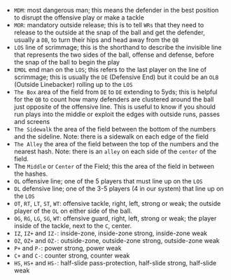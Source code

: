 - `MDM`: most dangerous man; this means the defender in the best position to disrupt the offensive play or make a tackle
- `MOR`: mandatory outside release; this is to tell `WRs` that they need to release to the outside at the snap of the ball and get the defender, usually a `DB`, to turn their hips and head away from the `QB`
- `LOS` line of scrimmage; this is the shorthand to describe the invisible line that represents the two sides of the ball, offense and defense, before the snap of the ball to begin the play
- `EMOL` end man on the `LOS`; this refers to the last player on the line of scrimmage; this is usually the `DE` (Defensive End) but it could be an `OLB` (Outside Linebacker) rolling up to the `LOS`
- `The Box` area of the field from `DE` to `DE` extending to 5yds; this is helpful for the `QB` to count how many defenders  are clustered around the ball just opposite of the offensive line. This is useful to know if you should run plays into the middle or exploit the edges with outside runs, passes and screens
- `The Sidewalk` the area of the field between the bottom of the numbers and the sideline. Note: there is a sidewalk on each edge of the field
- `The Alley` the area of the field between the top of the numbers and the nearest hash. Note: there is an `alley` on each side of the `center` of the field.
- The `Middle` or `Center` of the Field; this the area of the field in between the hashes.
- `OL` offensive line; one of the 5 players that must line up on the `LOS`
- `DL` defensive line; one of the 3-5 players (4 in our system) that line up on the `LOS`
- `OT`, `RT`, `LT`, `ST`, `WT`: offensive tackle, right, left, strong or weak; the outside player of the `OL` on either side of the ball.
- `OG`, `RG`, `LG`, `SG`, `WT`: offensive guard, right, left, strong or weak; the player inside of the tackle, next to the `C`, center.
- `IZ`, `IZ+` and `IZ-`: inside-zone, inside-zone strong, inside-zone weak
- `OZ`, `OZ+` and `OZ-`: outside-zone, outside-zone strong, outside-zone weak
- `P+` and `P-`: power strong, power weak
- `C+` and `C-`: counter strong, counter weak
- `HS`, `HS+` and `HS-`: half-slide pass-protection, half-slide strong, half-slide weak